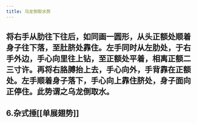 ```yaml
---
title: 乌龙倒取水势
---
```


## 将右手从肋往下往后，如同画一圆形，从头正额处顺着身子往下落，至肚脐处靠住。左手同时从左肋处，于右手外边，手心向里往上钻，至正额处平着，相离正额二三寸许。再将右胳膊抬上去，手心向外，手背靠在正额处。左手顺着身子落下，手心向上靠住脐处，身子面向正停住。此势谓之乌龙倒取水。

## 6.杂式捶[[单展翅势]]
##
